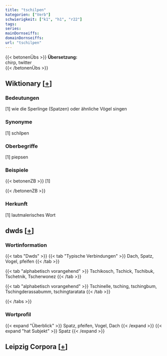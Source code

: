 ```yaml
---
title: "tschilpen"
kategorien: ["Verb"]
schwierigkeit: ["k1", "h1", "r22"]
tags:
series:
mainDornseiffs:
domainDornseiffs:
url: "tschilpen"
---
```


{{< betonenÜbs >}}
**Übersetzung:**  
chirp, twitter  
{{< /betonenÜbs >}}

## Wiktionary [[+](https://de.wiktionary.org/wiki/tschilpen)]

### Bedeutungen
[1] wie die Sperlinge (Spatzen) oder ähnliche Vögel singen  

### Synonyme
[1] schilpen  

### Oberbegriffe
[1] piepsen  

### Beispiele
{{< betonenZB >}}
[1]  

{{< /betonenZB >}}
### Herkunft
[1] lautmalerisches Wort  



## dwds [[+](https://www.dwds.de/wb/tschilpen)]

### Wortinformation
{{< tabs "Dwds" >}}
{{< tab "Typische Verbindungen" >}}
Dach, Spatz, Vogel, pfeifen
{{< /tab >}}

{{< tab "alphabetisch vorangehend" >}}
Tschikosch, Tschick, Tschibuk, Tschetnik, Tscherwonez
{{< /tab >}}

{{< tab "alphabetisch vorangehend" >}}
Tschinelle, tsching, tschingbum, Tschingderassabumm, tschingtaratata
{{< /tab >}}

{{< /tabs >}}

### Wortprofil
{{< expand "Überblick" >}} Spatz, pfeifen, Vogel, Dach {{< /expand >}}
{{< expand "hat Subjekt" >}} Spatz {{< /expand >}}

## Leipzig Corpora [[+](https://corpora.uni-leipzig.de/en/res?word=tschilpen&corpusId=deu_newscrawl-public_2018)]

